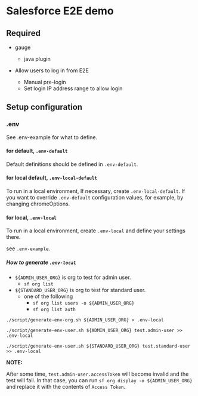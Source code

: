 # Salesforce E2E demo

## Required

- gauge
  - java plugin

- Allow users to log in from E2E
  - Manual pre-login
  - Set login IP address range to allow login

## Setup configuration

### .env

See .env-example for what to define.

#### for default, `.env-default`

Default definitions should be defined in `.env-default`.

#### for local default, `.env-local-default`

To run in a local environment,
If necessary, create `.env-local-default`.
If you want to override `.env-default` configuration values,
for example, by changing chromeOptions.

#### for local, `.env-local`

To run in a local environment,
create `.env-local` and define your settings there.

see `.env-example`.

##### How to generate `.env-local`

- `${ADMIN_USER_ORG}` is org to test for admin user.
  - `sf org list`
- `${STANDARD_USER_ORG}` is org to test for standard user.
  - one of the following
    - `sf org list users -o ${ADMIN_USER_ORG}`
    - `sf org list auth`
```shell
./script/generate-env-org.sh ${ADMIN_USER_ORG} > .env-local
```
```shell
./script/generate-env-user.sh ${ADMIN_USER_ORG} test.admin-user >> .env-local
```
```shell
./script/generate-env-user.sh ${STANDARD_USER_ORG} test.standard-user >> .env-local
```

**NOTE:**

After some time, `test.admin-user.accessToken` will become invalid and the test will fail.
In that case, you can run `sf org display -o ${ADMIN_USER_ORG}` and replace it with the contents of `Access Token`.
